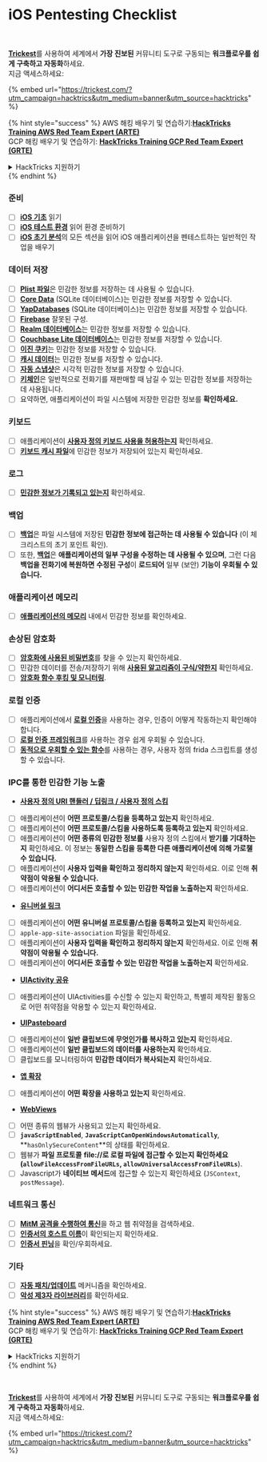 # iOS Pentesting Checklist

<figure><img src="../.gitbook/assets/image (48).png" alt=""><figcaption></figcaption></figure>

\
[**Trickest**](https://trickest.com/?utm\_campaign=hacktrics\&utm\_medium=banner\&utm\_source=hacktricks)를 사용하여 세계에서 **가장 진보된** 커뮤니티 도구로 구동되는 **워크플로우를 쉽게 구축하고 자동화**하세요.\
지금 액세스하세요:

{% embed url="https://trickest.com/?utm_campaign=hacktrics&utm_medium=banner&utm_source=hacktricks" %}

{% hint style="success" %}
AWS 해킹 배우기 및 연습하기:<img src="/.gitbook/assets/arte.png" alt="" data-size="line">[**HackTricks Training AWS Red Team Expert (ARTE)**](https://training.hacktricks.xyz/courses/arte)<img src="/.gitbook/assets/arte.png" alt="" data-size="line">\
GCP 해킹 배우기 및 연습하기: <img src="/.gitbook/assets/grte.png" alt="" data-size="line">[**HackTricks Training GCP Red Team Expert (GRTE)**<img src="/.gitbook/assets/grte.png" alt="" data-size="line">](https://training.hacktricks.xyz/courses/grte)

<details>

<summary>HackTricks 지원하기</summary>

* [**구독 계획**](https://github.com/sponsors/carlospolop) 확인하기!
* 💬 [**Discord 그룹**](https://discord.gg/hRep4RUj7f)에 참여하거나 [**텔레그램 그룹**](https://t.me/peass)에 참여하거나 **Twitter** 🐦 [**@hacktricks\_live**](https://twitter.com/hacktricks\_live)**를 팔로우하세요.**
* [**HackTricks**](https://github.com/carlospolop/hacktricks) 및 [**HackTricks Cloud**](https://github.com/carlospolop/hacktricks-cloud) 깃허브 리포지토리에 PR을 제출하여 해킹 트릭을 공유하세요.

</details>
{% endhint %}

### 준비

* [ ] [**iOS 기초**](ios-pentesting/ios-basics.md) 읽기
* [ ] [**iOS 테스트 환경**](ios-pentesting/ios-testing-environment.md) 읽어 환경 준비하기
* [ ] [**iOS 초기 분석**](ios-pentesting/#initial-analysis)의 모든 섹션을 읽어 iOS 애플리케이션을 펜테스트하는 일반적인 작업을 배우기

### 데이터 저장

* [ ] [**Plist 파일**](ios-pentesting/#plist)은 민감한 정보를 저장하는 데 사용될 수 있습니다.
* [ ] [**Core Data**](ios-pentesting/#core-data) (SQLite 데이터베이스)는 민감한 정보를 저장할 수 있습니다.
* [ ] [**YapDatabases**](ios-pentesting/#yapdatabase) (SQLite 데이터베이스)는 민감한 정보를 저장할 수 있습니다.
* [ ] [**Firebase**](ios-pentesting/#firebase-real-time-databases) 잘못된 구성.
* [ ] [**Realm 데이터베이스**](ios-pentesting/#realm-databases)는 민감한 정보를 저장할 수 있습니다.
* [ ] [**Couchbase Lite 데이터베이스**](ios-pentesting/#couchbase-lite-databases)는 민감한 정보를 저장할 수 있습니다.
* [ ] [**이진 쿠키**](ios-pentesting/#cookies)는 민감한 정보를 저장할 수 있습니다.
* [ ] [**캐시 데이터**](ios-pentesting/#cache)는 민감한 정보를 저장할 수 있습니다.
* [ ] [**자동 스냅샷**](ios-pentesting/#snapshots)은 시각적 민감한 정보를 저장할 수 있습니다.
* [ ] [**키체인**](ios-pentesting/#keychain)은 일반적으로 전화기를 재판매할 때 남길 수 있는 민감한 정보를 저장하는 데 사용됩니다.
* [ ] 요약하면, 애플리케이션이 파일 시스템에 저장한 민감한 정보를 **확인하세요.**

### 키보드

* [ ] 애플리케이션이 [**사용자 정의 키보드 사용을 허용하는지**](ios-pentesting/#custom-keyboards-keyboard-cache) 확인하세요.
* [ ] [**키보드 캐시 파일**](ios-pentesting/#custom-keyboards-keyboard-cache)에 민감한 정보가 저장되어 있는지 확인하세요.

### **로그**

* [ ] [**민감한 정보가 기록되고 있는지**](ios-pentesting/#logs) 확인하세요.

### 백업

* [ ] [**백업**](ios-pentesting/#backups)은 파일 시스템에 저장된 **민감한 정보에 접근하는 데 사용될 수 있습니다** (이 체크리스트의 초기 포인트 확인).
* [ ] 또한, [**백업**](ios-pentesting/#backups)은 **애플리케이션의 일부 구성을 수정하는 데 사용될 수 있으며**, 그런 다음 **백업을 전화기에 복원하면** **수정된 구성**이 **로드되어** 일부 (보안) **기능이 우회될 수 있습니다.**

### **애플리케이션 메모리**

* [ ] [**애플리케이션의 메모리**](ios-pentesting/#testing-memory-for-sensitive-data) 내에서 민감한 정보를 확인하세요.

### **손상된 암호화**

* [ ] [**암호화에 사용된 비밀번호**](ios-pentesting/#broken-cryptography)를 찾을 수 있는지 확인하세요.
* [ ] 민감한 데이터를 전송/저장하기 위해 [**사용된 알고리즘이 구식/약한지**](ios-pentesting/#broken-cryptography) 확인하세요.
* [ ] [**암호화 함수 후킹 및 모니터링**](ios-pentesting/#broken-cryptography).

### **로컬 인증**

* [ ] 애플리케이션에서 [**로컬 인증**](ios-pentesting/#local-authentication)을 사용하는 경우, 인증이 어떻게 작동하는지 확인해야 합니다.
* [ ] [**로컬 인증 프레임워크**](ios-pentesting/#local-authentication-framework)를 사용하는 경우 쉽게 우회될 수 있습니다.
* [ ] [**동적으로 우회할 수 있는 함수**](ios-pentesting/#local-authentication-using-keychain)를 사용하는 경우, 사용자 정의 frida 스크립트를 생성할 수 있습니다.

### IPC를 통한 민감한 기능 노출

* [**사용자 정의 URI 핸들러 / 딥링크 / 사용자 정의 스킴**](ios-pentesting/#custom-uri-handlers-deeplinks-custom-schemes)
* [ ] 애플리케이션이 **어떤 프로토콜/스킴을 등록하고 있는지** 확인하세요.
* [ ] 애플리케이션이 **어떤 프로토콜/스킴을 사용하도록 등록하고 있는지** 확인하세요.
* [ ] 애플리케이션이 **어떤 종류의 민감한 정보를** 사용자 정의 스킴에서 **받기를 기대하는지** 확인하세요. 이 정보는 **동일한 스킴을 등록한 다른 애플리케이션에 의해 가로챌 수 있습니다.**
* [ ] 애플리케이션이 **사용자 입력을 확인하고 정리하지 않는지** 확인하세요. 이로 인해 **취약점이 악용될 수 있습니다.**
* [ ] 애플리케이션이 **어디서든 호출할 수 있는 민감한 작업을 노출하는지** 확인하세요.
* [**유니버설 링크**](ios-pentesting/#universal-links)
* [ ] 애플리케이션이 **어떤 유니버설 프로토콜/스킴을 등록하고 있는지** 확인하세요.
* [ ] `apple-app-site-association` 파일을 확인하세요.
* [ ] 애플리케이션이 **사용자 입력을 확인하고 정리하지 않는지** 확인하세요. 이로 인해 **취약점이 악용될 수 있습니다.**
* [ ] 애플리케이션이 **어디서든 호출할 수 있는 민감한 작업을 노출하는지** 확인하세요.
* [**UIActivity 공유**](ios-pentesting/ios-uiactivity-sharing.md)
* [ ] 애플리케이션이 UIActivities를 수신할 수 있는지 확인하고, 특별히 제작된 활동으로 어떤 취약점을 악용할 수 있는지 확인하세요.
* [**UIPasteboard**](ios-pentesting/ios-uipasteboard.md)
* [ ] 애플리케이션이 **일반 클립보드에 무엇인가를 복사하고 있는지** 확인하세요.
* [ ] 애플리케이션이 **일반 클립보드의 데이터를 사용하는지** 확인하세요.
* [ ] 클립보드를 모니터링하여 **민감한 데이터가 복사되는지** 확인하세요.
* [**앱 확장**](ios-pentesting/ios-app-extensions.md)
* [ ] 애플리케이션이 **어떤 확장을 사용하고 있는지** 확인하세요.
* [**WebViews**](ios-pentesting/ios-webviews.md)
* [ ] 어떤 종류의 웹뷰가 사용되고 있는지 확인하세요.
* [ ] **`javaScriptEnabled`**, **`JavaScriptCanOpenWindowsAutomatically`**, **`hasOnlySecureContent`**의 상태를 확인하세요.
* [ ] 웹뷰가 **파일 프로토콜** **file://**로 **로컬 파일에 접근할 수 있는지** 확인하세요 (**`allowFileAccessFromFileURLs`, `allowUniversalAccessFromFileURLs`**).
* [ ] Javascript가 **네이티브** **메서드**에 접근할 수 있는지 확인하세요 (`JSContext`, `postMessage`).

### 네트워크 통신

* [ ] [**MitM 공격을 수행하여 통신**](ios-pentesting/#network-communication)을 하고 웹 취약점을 검색하세요.
* [ ] [**인증서의 호스트 이름**](ios-pentesting/#hostname-check)이 확인되는지 확인하세요.
* [ ] [**인증서 핀닝**](ios-pentesting/#certificate-pinning)을 확인/우회하세요.

### **기타**

* [ ] [**자동 패치/업데이트**](ios-pentesting/#hot-patching-enforced-updateing) 메커니즘을 확인하세요.
* [ ] [**악성 제3자 라이브러리**](ios-pentesting/#third-parties)를 확인하세요.

{% hint style="success" %}
AWS 해킹 배우기 및 연습하기:<img src="/.gitbook/assets/arte.png" alt="" data-size="line">[**HackTricks Training AWS Red Team Expert (ARTE)**](https://training.hacktricks.xyz/courses/arte)<img src="/.gitbook/assets/arte.png" alt="" data-size="line">\
GCP 해킹 배우기 및 연습하기: <img src="/.gitbook/assets/grte.png" alt="" data-size="line">[**HackTricks Training GCP Red Team Expert (GRTE)**<img src="/.gitbook/assets/grte.png" alt="" data-size="line">](https://training.hacktricks.xyz/courses/grte)

<details>

<summary>HackTricks 지원하기</summary>

* [**구독 계획**](https://github.com/sponsors/carlospolop) 확인하기!
* 💬 [**Discord 그룹**](https://discord.gg/hRep4RUj7f)에 참여하거나 [**텔레그램 그룹**](https://t.me/peass)에 참여하거나 **Twitter** 🐦 [**@hacktricks\_live**](https://twitter.com/hacktricks\_live)**를 팔로우하세요.**
* [**HackTricks**](https://github.com/carlospolop/hacktricks) 및 [**HackTricks Cloud**](https://github.com/carlospolop/hacktricks-cloud) 깃허브 리포지토리에 PR을 제출하여 해킹 트릭을 공유하세요.

</details>
{% endhint %}

<figure><img src="../.gitbook/assets/image (48).png" alt=""><figcaption></figcaption></figure>

\
[**Trickest**](https://trickest.com/?utm\_campaign=hacktrics\&utm\_medium=banner\&utm\_source=hacktricks)를 사용하여 세계에서 **가장 진보된** 커뮤니티 도구로 구동되는 **워크플로우를 쉽게 구축하고 자동화**하세요.\
지금 액세스하세요:

{% embed url="https://trickest.com/?utm_campaign=hacktrics&utm_medium=banner&utm_source=hacktricks" %}
